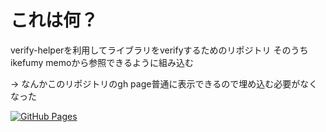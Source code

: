 # これは何？
verify-helperを利用してライブラリをverifyするためのリポジトリ
そのうちikefumy memoから参照できるように組み込む

-> なんかこのリポジトリのgh page普通に表示できるので埋め込む必要がなくなった

[![GitHub Pages](https://img.shields.io/static/v1?label=GitHub+Pages&message=+&color=brightgreen&logo=github)](https://ikefumy.github.io/ikefumy-library/)
